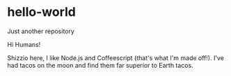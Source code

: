 # hello-world
Just another repository 

Hi Humans!

Shizzio here, I like Node.js and Coffeescript (that's what I'm made off!).
I've had tacos on the moon and find them far superior to Earth tacos.
